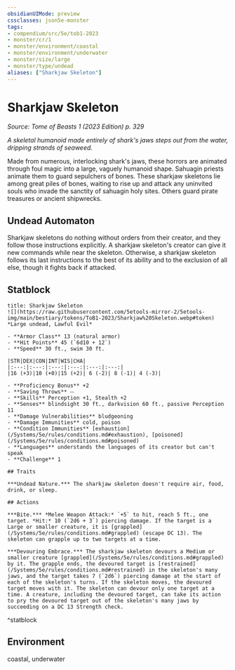 ```yaml
---
obsidianUIMode: preview
cssclasses: json5e-monster
tags:
- compendium/src/5e/tob1-2023
- monster/cr/1
- monster/environment/coastal
- monster/environment/underwater
- monster/size/large
- monster/type/undead
aliases: ["Sharkjaw Skeleton"]
---
```

# Sharkjaw Skeleton
*Source: Tome of Beasts 1 (2023 Edition) p. 329*  

*A skeletal humanoid made entirely of shark's jaws steps out from the water, dripping strands of seaweed.*

Made from numerous, interlocking shark's jaws, these horrors are animated through foul magic into a large, vaguely humanoid shape. Sahuagin priests animate them to guard sepulchers of bones. These sharkjaw skeletons lie among great piles of bones, waiting to rise up and attack any uninvited souls who invade the sanctity of sahuagin holy sites. Others guard pirate treasures or ancient shipwrecks.

## Undead Automaton

Sharkjaw skeletons do nothing without orders from their creator, and they follow those instructions explicitly. A sharkjaw skeleton's creator can give it new commands while near the skeleton. Otherwise, a sharkjaw skeleton follows its last instructions to the best of its ability and to the exclusion of all else, though it fights back if attacked.

## Statblock

```ad-statblock
title: Sharkjaw Skeleton
![](https://raw.githubusercontent.com/5etools-mirror-2/5etools-img/main/bestiary/tokens/ToB1-2023/Sharkjaw%20Skeleton.webp#token)
*Large undead, Lawful Evil*

- **Armor Class** 13 (natural armor)
- **Hit Points** 45 (`6d10 + 12`)
- **Speed** 30 ft., swim 30 ft.

|STR|DEX|CON|INT|WIS|CHA|
|:---:|:---:|:---:|:---:|:---:|:---:|
|16 (+3)|10 (+0)|15 (+2)| 6 (-2)| 8 (-1)| 4 (-3)|

- **Proficiency Bonus** +2
- **Saving Throws** ⏤
- **Skills** Perception +1, Stealth +2
- **Senses** blindsight 30 ft., darkvision 60 ft., passive Perception 11
- **Damage Vulnerabilities** bludgeoning
- **Damage Immunities** cold, poison
- **Condition Immunities** [exhaustion](/Systems/5e/rules/conditions.md#exhaustion), [poisoned](/Systems/5e/rules/conditions.md#poisoned)
- **Languages** understands the languages of its creator but can't speak
- **Challenge** 1

## Traits

***Undead Nature.*** The sharkjaw skeleton doesn't require air, food, drink, or sleep.

## Actions

***Bite.*** *Melee Weapon Attack:* `+5` to hit, reach 5 ft., one target. *Hit:* 10 (`2d6 + 3`) piercing damage. If the target is a Large or smaller creature, it is [grappled](/Systems/5e/rules/conditions.md#grappled) (escape DC 13). The skeleton can grapple up to two targets at a time.

***Devouring Embrace.*** The sharkjaw skeleton devours a Medium or smaller creature [grappled](/Systems/5e/rules/conditions.md#grappled) by it. The grapple ends, the devoured target is [restrained](/Systems/5e/rules/conditions.md#restrained) in the skeleton's many jaws, and the target takes 7 (`2d6`) piercing damage at the start of each of the skeleton's turns. If the skeleton moves, the devoured target moves with it. The skeleton can devour only one target at a time. A creature, including the devoured target, can take its action to pry the devoured target out of the skeleton's many jaws by succeeding on a DC 13 Strength check.
```
^statblock

## Environment

coastal, underwater